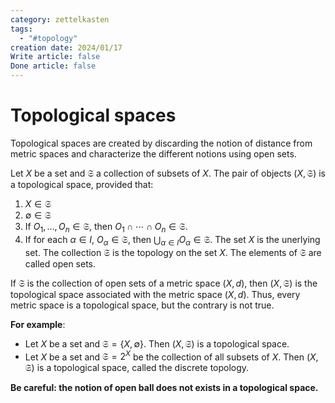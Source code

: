 ```yaml
---
category: zettelkasten
tags:
  - "#topology"
creation date: 2024/01/17
Write article: false
Done article: false
---
```

# Topological spaces

Topological spaces are created by discarding the notion of distance from metric spaces and characterize the different notions using open sets.

Let $X$ be a set and $\mathfrak{S}$ a collection of subsets of $X$. The pair of objects $(X, \mathfrak{S})$ is a topological space, provided that:
1. $X \in \mathfrak{S}$
2. $\emptyset \in \mathfrak{S}$
3. If $O_1, \dots, O_n \in \mathfrak{S}$, then $O_1 \cap \cdots \cap O_n \in \mathfrak{S}$.
4. If for each $\alpha \in I$, $O_\alpha \in \mathfrak{S}$, then $\bigcup_{\alpha \in I} O_\alpha \in \mathfrak{S}$.
The set $X$ is the unerlying set. The collection $\mathfrak{S}$ is the topology on the set $X$. The elements of $\mathfrak{S}$ are called open sets.

If $\mathfrak{S}$ is the collection of open sets of a metric space $(X, d)$, then $(X, \mathfrak{S})$ is the topological space associated with the metric space $(X, d)$. Thus, every metric space is a topological space, but the contrary is not true.

**For example**:
* Let $X$ be a set and $\mathfrak{S} = \{X, \emptyset\}$. Then $(X, \mathfrak{S})$ is a topological space.
* Let $X$ be a set and $\mathfrak{S} = 2^X$ be the collection of all subsets of $X$. Then $(X, \mathfrak{S})$ is a topological space, called the discrete topology.

**Be careful: the notion of open ball does not exists in a topological space.**
